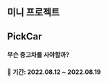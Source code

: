 <h2><b>미니 프로젝트</b></h2>
<h2>PickCar</h2>
<h4>무슨 중고차를 사야할까?</h4>
<h4>📆 기간: 2022.08.12 ~ 2022.08.19</h4>

